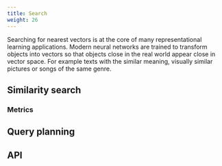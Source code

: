 ```yaml
---
title: Search
weight: 26
---
```


Searching for nearest vectors is at the core of many representational learning applications.
Modern neural networks are trained to transform objects into vectors so that objects close in the real world appear close in vector space.
For example texts with the similar meaning, visually similar pictures or songs of the same genre.

<!-- ToDO: picture here -->



## Similarity search

### Metrics

## Query planning

## API